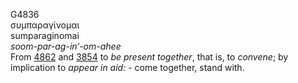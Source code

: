 <body>
  <p>G4836<br>  συμπαραγίνομαι  <br> sumparaginomai  <br><i>soom-par-ag-in‘-om-ahee </i><br>From <a href="g4862.htm">4862</a> and <a href="g3854.htm">3854</a>  to <i>be</i> <i>present</i> <i>together</i>, that is, to <i>convene</i>; by implication to <i>appear</i> <i>in</i> <i>aid:</i> - come together, stand with.<br></p>
 </body>